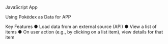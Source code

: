 
JavaScript App

Using Pokédex as Data for APP

Key Features
● Load data from an external source (API)
● View a list of items
● On user action (e.g., by clicking on a list item), view details for that item
